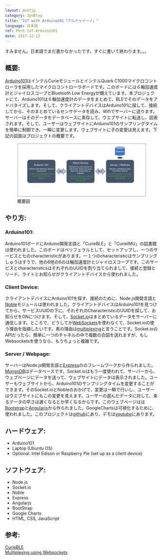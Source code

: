```yaml
---
layout: postjp
category: JpnBlog
title: "IoT with Arduino101「アルドゥイーノ」"
language: 日本語
ref: Post-IoT-Arduino101
date: 2017-12-13
---
```


すみません。日本語でまだ書かなかったです。すぐに書いて終わります。。。

## 概要:
[Arduino101](https://store.arduino.cc/usa/arduino-101)はインテルCurieモジュールとインテルQuark C1000マイクロコントローラを採用したマイクロコントローラボードです。このボードには６軸加速度計とジャイロスコープとBluetooth Low Energyが備えています。本プロジェクトにて、Arduino101は６軸加速度計のデータをまとめて、BLEでそのデータをアドバタイズします。そして、クライアントデバイスはArduino101に探して、接続してから、そのまとめているセンサデータを読み、Wifiでサーバーに送ります。サーバーはそのデータをデータベースに素存して、ウエブサイトに転送し、図表されます。そして、ユーザーはウェブサイトにArduino101のサンプリングタイムを簡単に制御でき、一瞬に変更します。ウェブサイトに子の変更は見えます。下記の図面はプロジェクトの概要です。


<div class="mb-3">
<figure>
  <img class="mx-auto d-block mb-3" style="width: 800px;" src="/assets/img/projects/arduino101/arduino101_diagram_db.png" alt="a101_diagram">
  <figcaption class="figure-caption text-center">概要図</figcaption>
</figure>
</div>

## やり方:
### Arduino101:
Arduino101ボードにArduino開発言語と「CurieBLE」と「CurieIMU」の図書館は使われました。このボードはペリフェラルとして、セットアップし、一つのサービスと七のcharacteristicがあります。一１つのcharacteristicはサンプリングしゅうはすうで、他の6他の6のは軸加速度計とジャイロスコープです。このサービスとcharacteristicsはそれぞれのUUIDを割り当てられまして、接続と登録とリード、ライトとお知らせがクライアントデバイスから使われました。


### Client Device:
クライアントデバイスにArduino101を探す、接続のために、Node.js開発言語と[Noble](https://github.com/sandeepmistry/noble)モジュールは使われました。クライアントデバイスはArduino101を見つけてから、サービスUUIDの下に、それぞれのCharacteristicのUUIDを探して、お知らせをONにつけます。そして、[Socket.io](https://socket.io/)はまとめているデータをサーバーに通信します。ところで、どうしてか[WebSockets](https://github.com/websockets/ws)を使わなくて、Socket.ioの使う理由を指摘したいです。素の理由は[multiplexing](https://en.wikipedia.org/wiki/Multiplexing)と言うことです。Socket.ioのAPIだったら、簡単に一つのチャネルの中で複数の合図を送れますが、もしWebsocketsを使うなら、もうちょっと複雑です。

### Server / Webpage:
サーバーはNode.js開発言語と[Express](https://expressjs.com/)ののフレームワークから作られました。[MongoDB](https://www.mongodb.com/)はデータベースです。Socket.ioはもう一度使われて、サーバーから、ウェブページにデータを送って、ウェブサイトにデータは表示されました。ユーザーもウェブサイトから、Arduino101のサンプリングタイムを変更することができます。そのSocket.ioとNobleのおかげで、変更は一瞬で行いし、ユーザーはウエブサイトにもこの変更を見えます。ユーザーの選んだデータに対して、来るデータの早さは遅くなるとか早くなるからです。このウェブページはは[Bootstrap](https://getbootstrap.com/)と[Angularjs](https://angularjs.org/)から作られました。GoogleChartsは可視化するために、使われました。このプロジェクトは[github](https://github.com/JLSeto/Arduino101)にあり、デモは[youtube](https://www.youtube.com/watch?v=x961tXPIoRY&feature=youtu.be)にあります。

## ハードウェア:
- Arduino101
- Laptop (Ubuntu OS)
- Optional: Intel Edison or Raspberry Pie (set up as a client device)

## ソフトウェア:
- Node.js
- Socket.io
- Noble
- Express
- Angularjs
- BootStrap
- Google Charts
- HTML, CSS, JavaScript

## 参考:
[CurieBLE](https://www.arduino.cc/en/Reference/CurieBLE)<br>
[Multiplexing using Websockets](https://www.rabbitmq.com/blog/2012/02/23/how-to-compose-apps-using-websockets/)<br>
